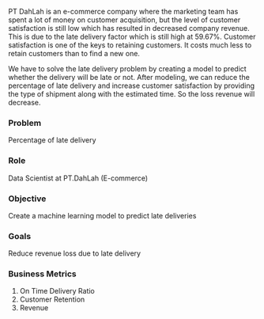 PT DahLah is an e-commerce company where the marketing team has spent a lot of money on customer acquisition, but the level of customer satisfaction is still low which has resulted in decreased company revenue. This is due to the late delivery factor which is still high at 59.67%. Customer satisfaction is one of the keys to retaining customers. It costs much less to retain customers than to find a new one.

We have to solve the late delivery problem by creating a model to predict whether the delivery will be late or not. After modeling, we can reduce the percentage of late delivery and increase customer satisfaction by providing the type of shipment along with the estimated time. So the loss revenue will decrease.

### Problem
Percentage of late delivery

### Role
Data Scientist at PT.DahLah (E-commerce)

### Objective
Create a machine learning model to predict late deliveries

### Goals
Reduce revenue loss due to late delivery

### Business Metrics
1. On Time Delivery Ratio
2. Customer Retention
3. Revenue
